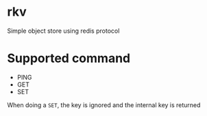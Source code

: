 # rkv
Simple object store using redis protocol

# Supported command
- PING
- GET
- SET

When doing a `SET`, the key is ignored and the internal key is returned
